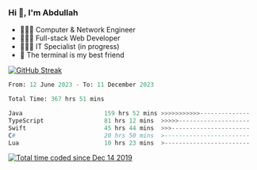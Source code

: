 <h3>Hi 👋, I'm Abdullah</h3>

- 👷🏼‍♂️ Computer & Network Engineer
- 👨🏻‍💻 Full-stack Web Developer
- 👨🏻‍💻 IT Specialist (in progress)
- 🖤 The terminal is my best friend

[![GitHub Streak](https://streak-stats.demolab.com?user=al3bad&theme=transparent&date_format=j%20M%5B%20Y%5D)](https://git.io/streak-stats)

<!--START_SECTION:waka-->

```python
From: 12 June 2023 - To: 11 December 2023

Total Time: 367 hrs 51 mins

Java                       159 hrs 52 mins >>>>>>>>>>>--------------   43.24 %
TypeScript                 81 hrs 12 mins  >>>>>--------------------   21.96 %
Swift                      45 hrs 44 mins  >>>----------------------   12.37 %
C#                         20 hrs 50 mins  >------------------------   05.64 %
Lua                        10 hrs 23 mins  >------------------------   02.81 %
```

<!--END_SECTION:waka-->

<p>
  <a href="https://wakatime.com/@ce2a2aac-0d6b-4d65-b864-8a4bcaf12967"><img src="https://wakatime.com/badge/user/ce2a2aac-0d6b-4d65-b864-8a4bcaf12967.svg" alt="Total time coded since Dec 14 2019" /></a>
</p>
